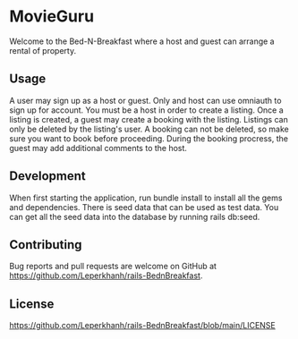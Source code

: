 # MovieGuru

Welcome to the Bed-N-Breakfast where a host and guest can arrange a rental of property.

## Usage

A user may sign up as a host or guest. Only and host can use omniauth to sign up for account. You must be a host in order to create a listing. Once a listing is created, a guest may create a booking with the listing. Listings can only be deleted by the listing's user. A booking can not be deleted, so make sure you want to book before proceeding. During the booking procress, the guest may add additional comments to the host.

## Development

When first starting the application, run bundle install to install all the gems and dependencies. There is seed data that can be used as test data. You can get all the seed data into the database by running rails db:seed.

## Contributing

Bug reports and pull requests are welcome on GitHub at https://github.com/Leperkhanh/rails-BednBreakfast.

## License

https://github.com/Leperkhanh/rails-BednBreakfast/blob/main/LICENSE
